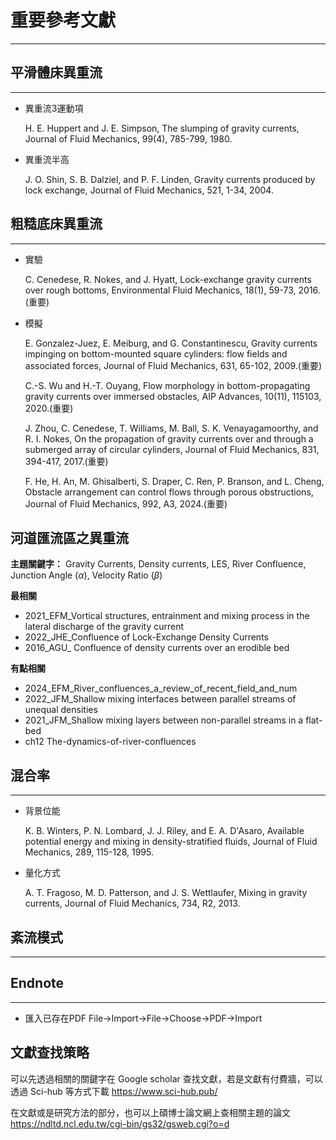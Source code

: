 # 重要參考文獻
---
## 平滑體床異重流
---
- 異重流3運動項

  H. E. Huppert and J. E. Simpson, The slumping of gravity currents, Journal of Fluid Mechanics, 99(4), 785-799, 1980.
  
- 異重流半高

  J. O. Shin, S. B. Dalziel, and P. F. Linden, Gravity currents produced by lock exchange, Journal of Fluid Mechanics, 521, 1-34, 2004.

## 粗糙底床異重流
---
- 實驗

  C. Cenedese, R. Nokes, and J. Hyatt, Lock-exchange gravity currents over rough bottoms, Environmental Fluid Mechanics, 18(1), 59-73, 2016.(重要)
  
- 模擬

  E. Gonzalez-Juez, E. Meiburg, and G. Constantinescu, Gravity currents impinging on bottom-mounted square cylinders: flow fields and associated forces, Journal of Fluid Mechanics, 631, 65-102, 2009.(重要)

  C.-S. Wu and H.-T. Ouyang, Flow morphology in bottom-propagating gravity currents over immersed obstacles, AIP Advances, 10(11), 115103, 2020.(重要)

  J. Zhou, C. Cenedese, T. Williams, M. Ball, S. K. Venayagamoorthy, and R. I. Nokes, On the propagation of gravity currents over and through a submerged array of circular cylinders, Journal of Fluid Mechanics, 831, 394-417, 2017.(重要)

  F. He, H. An, M. Ghisalberti, S. Draper, C. Ren, P. Branson, and L. Cheng, Obstacle arrangement can control flows through porous obstructions, Journal of Fluid Mechanics, 992, A3, 2024.(重要)

## 河道匯流區之異重流
**主題關鍵字：**  Gravity Currents, Density currents, LES, River Confluence, Junction Angle (*α*), Velocity Ratio (*β*)

__最相關__
-  2021_EFM_Vortical structures, entrainment and mixing process in the lateral discharge of the gravity current
-  2022_JHE_Confluence of Lock-Exchange Density Currents
- 2016_AGU_ Confluence of density currents over an erodible bed

__有點相關__
- 2024_EFM_River_confluences_a_review_of_recent_field_and_num
- 2022_JFM_Shallow mixing interfaces between parallel streams of unequal densities
- 2021_JFM_Shallow mixing layers between non-parallel streams in a flat-bed
- ch12 The-dynamics-of-river-confluences

## 混合率
---
- 背景位能

  K. B. Winters, P. N. Lombard, J. J. Riley, and E. A. D'Asaro, Available potential energy and mixing in density-stratified fluids, Journal of Fluid Mechanics, 289, 115-128, 1995.
  
- 量化方式

  A. T. Fragoso, M. D. Patterson, and J. S. Wettlaufer, Mixing in gravity currents, Journal of Fluid Mechanics, 734, R2, 2013.

## 紊流模式
---
## Endnote
---
- 匯入已存在PDF
  File→Import→File→Choose→PDF→Import

## 文獻查找策略
可以先透過相關的關鍵字在 Google scholar 查找文獻，若是文獻有付費牆，可以透過 Sci-hub 等方式下載
https://www.sci-hub.pub/

在文獻或是研究方法的部分，也可以上碩博士論文網上查相關主題的論文
https://ndltd.ncl.edu.tw/cgi-bin/gs32/gsweb.cgi?o=d


